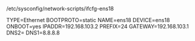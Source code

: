 /etc/sysconfig/network-scripts/ifcfg-ens18

TYPE=Ethernet
BOOTPROTO=static
NAME=ens18
DEVICE=ens18
ONBOOT=yes
IPADDR=192.168.103.2
PREFIX=24
GATEWAY=192.168.103.1
DNS2=
DNS1=8.8.8.8